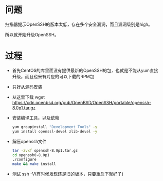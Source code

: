 # 问题

扫描器提示OpenSSH的版本太低，存在多个安全漏洞，而且漏洞级别是high。

所以就开始升级OpenSSH。

# 过程

- 首先CentOS的库里面没有提供最新的OpenSSH的包，也就是不能从yum直接升级，而且也米有对应的可以下载的RPM包

- 只好从源码安装

- 从这里下载   wget https://cdn.openbsd.org/pub/OpenBSD/OpenSSH/portable/openssh-8.0p1.tar.gz

- 安装编译工具，以及依赖

  ```bash
  yum groupinstall "Development Tools" -y
  yum install openssl-devel zlib-devel -y
  ```

- 解压openssh文件

  ```bash
  tar -zvxf openssh-8.0p1.tar.gz
  cd openssh0-8.0p1
  ./configure
  make && make install
  ```

- 测试 ssh -V(有时候发现还是旧的版本，只要重启下就好了)

  